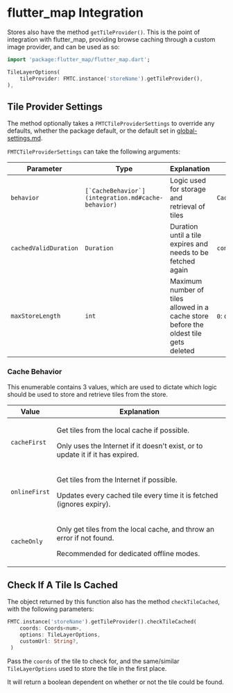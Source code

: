 # flutter\_map Integration

Stores also have the method `getTileProvider()`. This is the point of integration with flutter\_map, providing browse caching through a custom image provider, and can be used as so:

```dart
import 'package:flutter_map/flutter_map.dart';

TileLayerOptions(
    tileProvider: FMTC.instance('storeName').getTileProvider(),
),
```

## Tile Provider Settings

The method optionally takes a `FMTCTileProviderSettings` to override any defaults, whether the package default, or the default set in [global-settings.md](global-settings.md "mention").

`FMTCTileProviderSettings` can take the following arguments:

| Parameter             | Type                                                 | Explanation                                                                          | Default                    |
| --------------------- | ---------------------------------------------------- | ------------------------------------------------------------------------------------ | -------------------------- |
| `behavior`            | ``[`CacheBehavior`](integration.md#cache-behavior)`` | Logic used for storage and retrieval of tiles                                        | `CacheBehavior.cacheFirst` |
| `cachedValidDuration` | `Duration`                                           | Duration until a tile expires and needs to be fetched again                          | `const Duration(days: 16)` |
| `maxStoreLength`      | `int`                                                | Maximum number of tiles allowed in a cache store before the oldest tile gets deleted | `0`: disabled              |

### Cache Behavior

This enumerable contains 3 values, which are used to dictate which logic should be used to store and retrieve tiles from the store.

| Value         | Explanation                                                                                                                             |
| ------------- | --------------------------------------------------------------------------------------------------------------------------------------- |
| `cacheFirst`  | <p>Get tiles from the local cache if possible.</p><p>Only uses the Internet if it doesn't exist, or to update it if it has expired.</p> |
| `onlineFirst` | <p>Get tiles from the Internet if possible.</p><p>Updates every cached tile every time it is fetched (ignores expiry).</p>              |
| `cacheOnly`   | <p>Only get tiles from the local cache, and throw an error if not found.</p><p>Recommended for dedicated offline modes.</p>             |

## Check If A Tile Is Cached

The object returned by this function also has the method `checkTileCached`, with the following parameters:

```dart
FMTC.instance('storeName').getTileProvider().checkTileCached(
    coords: Coords<num>,
    options: TileLayerOptions,
    customUrl: String?,
 )
```

Pass the `coords` of the tile to check for, and the same/similar `TileLayerOptions` used to store the tile in the first place.

It will return a boolean dependent on whether or not the tile could be found.
